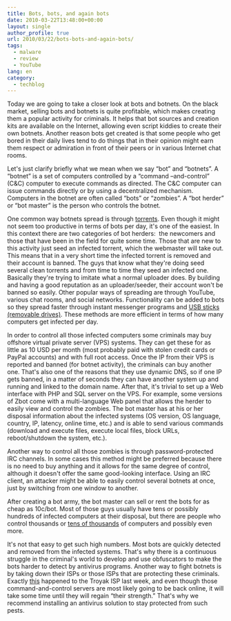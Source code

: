 ```yaml
---
title: Bots, bots, and again bots
date: 2010-03-22T13:48:00+00:00
layout: single
author_profile: true
url: 2010/03/22/bots-bots-and-again-bots/
tags:
  - malware
  - review
  - YouTube
lang: en
category: 
  - techblog
---
```

Today we are going to take a closer look at bots and botnets. On the black market, selling bots and botnets is quite profitable, which makes creating them a popular activity for criminals. It helps that bot sources and creation kits are available on the Internet, allowing even script kiddies to create their own botnets. Another reason bots get created is that some people who get bored in their daily lives tend to do things that in their opinion might earn them respect or admiration in front of their peers or in various Internet chat rooms.

Let's just clarify briefly what we mean when we say “bot” and “botnets”. A “botnet” is a set of computers controlled by a “command –and-control” (C&C) computer to execute commands as directed. The C&C computer can issue commands directly or by using a decentralized mechanism. Computers in the botnet are often called “bots” or “zombies”. A “bot herder” or “bot master” is the person who controls the botnet.

One common way botnets spread is through [torrents](http://en.wikipedia.org/wiki/BitTorrent_(protocol)). Even though it might not seem too productive in terms of bots per day, it's one of the easiest. In this context there are two categories of bot herders:  the newcomers and those that have been in the field for quite some time. Those that are new to this activity just seed an infected torrent, which the webmaster will take out. This means that in a very short time the infected torrent is removed and their account is banned. The guys that know what they're doing seed several clean torrents and from time to time they seed an infected one. Basically they're trying to imitate what a normal uploader does. By building and having a good reputation as an uploader/seeder, their account won't be banned so easily. Other popular ways of spreading are through YouTube, various chat rooms, and social networks. Functionality can be added to bots so they spread faster through instant messenger programs and [USB sticks (removable drives)](http://www.microsoft.com/security/portal/Threat/Encyclopedia/Entry.aspx?Name=Worm:Win32/Autorun). These methods are more efficient in terms of how many computers get infected per day.

In order to control all those infected computers some criminals may buy offshore virtual private server (VPS) systems. They can get these for as little as 10 USD per month (most probably paid with stolen credit cards or PayPal accounts) and with full root access. Once the IP from their VPS is reported and banned (for botnet activity), the criminals can buy another one. That's also one of the reasons that they use dynamic DNS, so if one IP gets banned, in a matter of seconds they can have another system up and running and linked to the domain name. After that, it's trivial to set up a Web interface with PHP and SQL server on the VPS. For example, some versions of Zbot come with a multi-language Web panel that allows the herder to easily view and control the zombies. The bot master has at his or her disposal information about the infected systems (OS version, OS language, country, IP, latency, online time, etc.) and is able to send various commands (download and execute files, execute local files, block URLs, reboot/shutdown the system, etc.).

Another way to control all those zombies is through password-protected IRC channels. In some cases this method might be preferred because there is no need to buy anything and it allows for the same degree of control, although it doesn't offer the same good-looking interface. Using an IRC client, an attacker might be able to easily control several botnets at once, just by switching from one window to another.

After creating a bot army, the bot master can sell or rent the bots for as cheap as 10c/bot. Most of those guys usually have tens or possibly hundreds of infected computers at their disposal, but there are people who control thousands or [tens of thousands](http://www.msnbc.msn.com/id/35456838/) of computers and possibly even more.

It's not that easy to get such high numbers. Most bots are quickly detected and removed from the infected systems. That's why there is a continuous struggle in the criminal's world to develop and use obfuscators to make the bots harder to detect by antivirus programs. Another way to fight botnets is by taking down their ISPs or those ISPs that are protecting these criminals. Exactly [this](http://www.msnbc.msn.com/id/35814770/ns/technology_and_science-security/) happened to the Troyak ISP last week, and even though those command-and-control servers are most likely going to be back online, it will take some time until they will regain “their strength.” That's why we recommend installing an antivirus solution to stay protected from such pests.